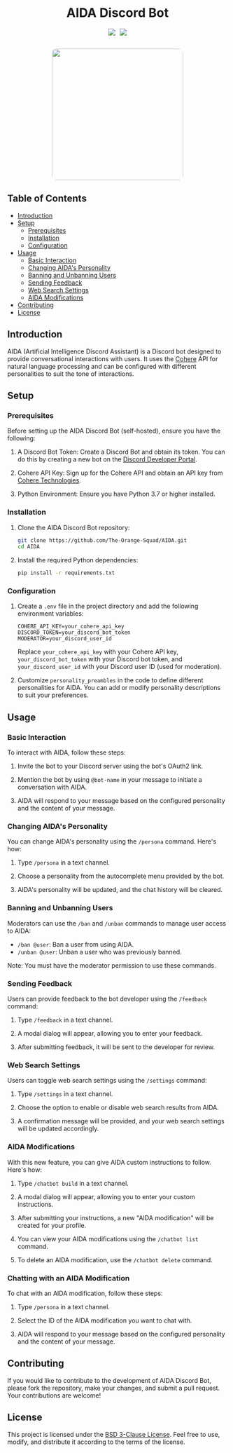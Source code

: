 <div align="center" style="text-align: center">
<h1>AIDA Discord Bot</h1>
</div>

<div align="center" style=" margin: 0 auto; align-items: center; justify-content: center;  display: flex; flex-direction: column;">
  <div style="display: flex; flex-direction: row; margin-bottom: 30px;">
    <img src="https://img.shields.io/github/license/The-Orange-Squad/AIDA?style=flat-square" style="margin-right: 10px;">
    <img src="https://img.shields.io/github/issues/The-Orange-Squad/AIDA?style=flat-square">
    
  </div>
    <img src="https://images-ext-2.discordapp.net/external/oslmTbRYhIJI_-aeit3iQ1jA22I8xeHrilEgjpYcVKA/%3Fsize%3D1024/https/cdn.discordapp.com/avatars/1155512630627270727/ca5fe805c44b823f1fe308fa6ed9dc97.png?width=658&height=658" style="width:300px; border-radius: 10px;">
</div>

## Table of Contents

- [Introduction](#introduction)
- [Setup](#setup)
  - [Prerequisites](#prerequisites)
  - [Installation](#installation)
  - [Configuration](#configuration)
- [Usage](#usage)
  - [Basic Interaction](#basic-interaction)
  - [Changing AIDA's Personality](#changing-aidas-personality)
  - [Banning and Unbanning Users](#banning-and-unbanning-users)
  - [Sending Feedback](#sending-feedback)
  - [Web Search Settings](#web-search-settings)  <!-- Added this section -->
  - [AIDA Modifications](#aida-modifications)  <!-- Added this section -->
- [Contributing](#contributing)
- [License](#license)

## Introduction

AIDA (Artificial Intelligence Discord Assistant) is a Discord bot designed to provide conversational interactions with users. It uses the <u>Cohere</u> API for natural language processing and can be configured with different personalities to suit the tone of interactions.

## Setup

### Prerequisites

Before setting up the AIDA Discord Bot (self-hosted), ensure you have the following:

1. A Discord Bot Token: Create a Discord Bot and obtain its token. You can do this by creating a new bot on the [Discord Developer Portal](https://discord.com/developers/applications).

2. Cohere API Key: Sign up for the Cohere API and obtain an API key from [Cohere Technologies](https://cohere.ai/).

3. Python Environment: Ensure you have Python 3.7 or higher installed.

### Installation

1. Clone the AIDA Discord Bot repository:

   ```bash
   git clone https://github.com/The-Orange-Squad/AIDA.git
   cd AIDA
   ```

2. Install the required Python dependencies:

   ```bash
   pip install -r requirements.txt
   ```

### Configuration

1. Create a `.env` file in the project directory and add the following environment variables:

   ```
   COHERE_API_KEY=your_cohere_api_key
   DISCORD_TOKEN=your_discord_bot_token
   MODERATOR=your_discord_user_id
   ```

   Replace `your_cohere_api_key` with your Cohere API key, `your_discord_bot_token` with your Discord bot token, and `your_discord_user_id` with your Discord user ID (used for moderation).

2. Customize `personality_preambles` in the code to define different personalities for AIDA. You can add or modify personality descriptions to suit your preferences.

## Usage

### Basic Interaction

To interact with AIDA, follow these steps:

1. Invite the bot to your Discord server using the bot's OAuth2 link.

2. Mention the bot by using `@bot-name` in your message to initiate a conversation with AIDA.

3. AIDA will respond to your message based on the configured personality and the content of your message.

### Changing AIDA's Personality

You can change AIDA's personality using the `/persona` command. Here's how:

1. Type `/persona` in a text channel.

2. Choose a personality from the autocomplete menu provided by the bot.

3. AIDA's personality will be updated, and the chat history will be cleared.

### Banning and Unbanning Users

Moderators can use the `/ban` and `/unban` commands to manage user access to AIDA:

- `/ban @user`: Ban a user from using AIDA.
- `/unban @user`: Unban a user who was previously banned.

Note: You must have the moderator permission to use these commands.

### Sending Feedback

Users can provide feedback to the bot developer using the `/feedback` command:

1. Type `/feedback` in a text channel.

2. A modal dialog will appear, allowing you to enter your feedback.

3. After submitting feedback, it will be sent to the developer for review.

### Web Search Settings

Users can toggle web search settings using the `/settings` command:

1. Type `/settings` in a text channel.

2. Choose the option to enable or disable web search results from AIDA.

3. A confirmation message will be provided, and your web search settings will be updated accordingly.

### AIDA Modifications

With this new feature, you can give AIDA custom instructions to follow. Here's how:

1. Type `/chatbot build` in a text channel.

2. A modal dialog will appear, allowing you to enter your custom instructions.

3. After submitting your instructions, a new "AIDA modification" will be created for your profile.

4. You can view your AIDA modifications using the `/chatbot list` command.

5. To delete an AIDA modification, use the `/chatbot delete` command.

### Chatting with an AIDA Modification

To chat with an AIDA modification, follow these steps:

1. Type `/persona` in a text channel.

2. Select the ID of the AIDA modification you want to chat with.

3. AIDA will respond to your message based on the configured personality and the content of your message.

## Contributing

If you would like to contribute to the development of AIDA Discord Bot, please fork the repository, make your changes, and submit a pull request. Your contributions are welcome!

## License

This project is licensed under the [BSD 3-Clause License](LICENSE). Feel free to use, modify, and distribute it according to the terms of the license.